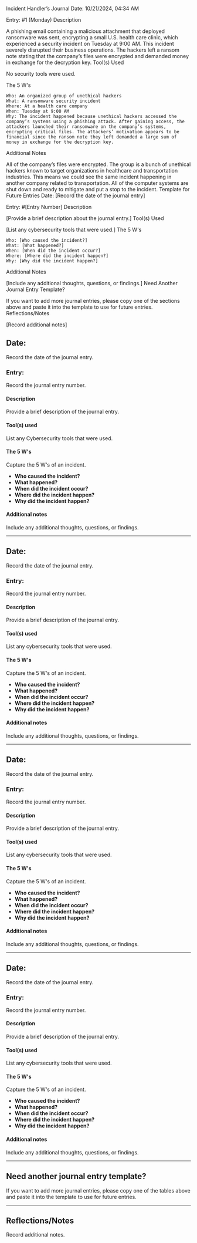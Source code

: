 Incident Handler’s Journal
Date: 10/21/2024, 04:34 AM

Entry: #1 (Monday)
Description

A phishing email containing a malicious attachment that deployed ransomware was sent, encrypting a small U.S. health care clinic, which experienced a security incident on Tuesday at 9:00 AM. This incident severely disrupted their business operations. The hackers left a ransom note stating that the company’s files were encrypted and demanded money in exchange for the decryption key.
Tool(s) Used

No security tools were used.



The 5 W's

    Who: An organized group of unethical hackers
    What: A ransomware security incident
    Where: At a health care company
    When: Tuesday at 9:00 AM
    Why: The incident happened because unethical hackers accessed the company’s systems using a phishing attack. After gaining access, the attackers launched their ransomware on the company’s systems, encrypting critical files. The attackers’ motivation appears to be financial since the ransom note they left demanded a large sum of money in exchange for the decryption key.

Additional Notes

All of the company’s files were encrypted. The group is a bunch of unethical hackers known to target organizations in healthcare and transportation industries. This means we could see the same incident happening in another company related to transportation. All of the computer systems are shut down and ready to mitigate and put a stop to the incident.
Template for Future Entries
Date: [Record the date of the journal entry]

Entry: #[Entry Number]
Description

[Provide a brief description about the journal entry.]
Tool(s) Used

[List any cybersecurity tools that were used.]
The 5 W's

    Who: [Who caused the incident?]
    What: [What happened?]
    When: [When did the incident occur?]
    Where: [Where did the incident happen?]
    Why: [Why did the incident happen?]

Additional Notes

[Include any additional thoughts, questions, or findings.]
Need Another Journal Entry Template?

If you want to add more journal entries, please copy one of the sections above and paste it into the template to use for future entries.
Reflections/Notes

[Record additional notes]


## Date: 
Record the date of the journal entry.

### Entry:
Record the journal entry number.

#### Description
Provide a brief description of the journal entry.

#### Tool(s) used
List any Cybersecurity tools that were used.

#### The 5 W's
Capture the 5 W's of an incident.
- **Who caused the incident?**
- **What happened?**
- **When did the incident occur?**
- **Where did the incident happen?**
- **Why did the incident happen?**

#### Additional notes
Include any additional thoughts, questions, or findings.

---

## Date: 
Record the date of the journal entry.

### Entry:
Record the journal entry number.

#### Description
Provide a brief description of the journal entry.

#### Tool(s) used
List any cybersecurity tools that were used.

#### The 5 W's
Capture the 5 W's of an incident.
- **Who caused the incident?**
- **What happened?**
- **When did the incident occur?**
- **Where did the incident happen?**
- **Why did the incident happen?**

#### Additional notes
Include any additional thoughts, questions, or findings.

---

## Date: 
Record the date of the journal entry.

### Entry:
Record the journal entry number.

#### Description
Provide a brief description of the journal entry.

#### Tool(s) used
List any cybersecurity tools that were used.

#### The 5 W's
Capture the 5 W's of an incident.
- **Who caused the incident?**
- **What happened?**
- **When did the incident occur?**
- **Where did the incident happen?**
- **Why did the incident happen?**

#### Additional notes
Include any additional thoughts, questions, or findings.

---

## Date: 
Record the date of the journal entry.

### Entry:
Record the journal entry number.

#### Description
Provide a brief description of the journal entry.

#### Tool(s) used
List any cybersecurity tools that were used.

#### The 5 W's
Capture the 5 W's of an incident.
- **Who caused the incident?**
- **What happened?**
- **When did the incident occur?**
- **Where did the incident happen?**
- **Why did the incident happen?**

#### Additional notes
Include any additional thoughts, questions, or findings.

---

## Need another journal entry template?
If you want to add more journal entries, please copy one of the tables above and paste it into the template to use for future entries.

---

## Reflections/Notes
Record additional notes.


